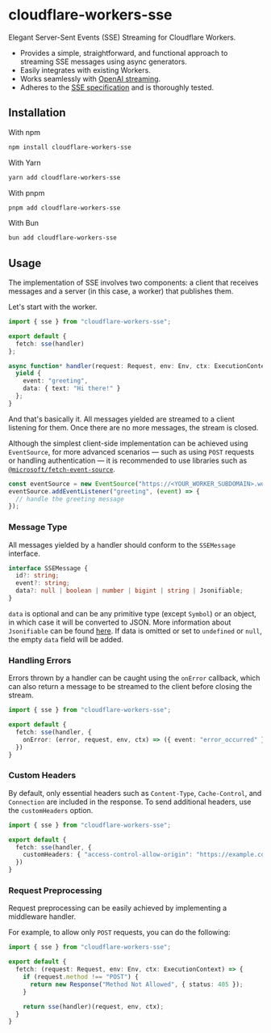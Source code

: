 # cloudflare-workers-sse

Elegant Server-Sent Events (SSE) Streaming for Cloudflare Workers.

- Provides a simple, straightforward, and functional approach to streaming SSE messages using async generators.  
- Easily integrates with existing Workers.  
- Works seamlessly with [OpenAI streaming](https://github.com/openai/openai-node?tab=readme-ov-file#streaming-responses).  
- Adheres to the [SSE specification](https://html.spec.whatwg.org/multipage/server-sent-events.html) and is thoroughly tested.  


## Installation

With npm

```bash
npm install cloudflare-workers-sse
```

With Yarn

```bash
yarn add cloudflare-workers-sse
```

With pnpm

```bash
pnpm add cloudflare-workers-sse
```

With Bun

```bash
bun add cloudflare-workers-sse
```


## Usage

The implementation of SSE involves two components: a client that receives messages and a server (in this case, a worker) that publishes them.

Let's start with the worker.

```typescript
import { sse } from "cloudflare-workers-sse";

export default {
  fetch: sse(handler)
};

async function* handler(request: Request, env: Env, ctx: ExecutionContext) {
  yield {
    event: "greeting",
    data: { text: "Hi there!" }
  };
}

```

And that's basically it. All messages yielded are streamed to a client listening for them. Once there are no more messages, the stream is closed.

Although the simplest client-side implementation can be achieved using `EventSource`, for more advanced scenarios — such as using `POST` requests or handling authentication — it is recommended to use libraries such as [`@microsoft/fetch-event-source`](https://github.com/Azure/fetch-event-source).

```typescript
const eventSource = new EventSource("https://<YOUR_WORKER_SUBDOMAIN>.workers.dev");
eventSource.addEventListener("greeting", (event) => {
  // handle the greeting message
});

```


### Message Type

All messages yielded by a handler should conform to the `SSEMessage` interface.

```typescript
interface SSEMessage {
  id?: string;
  event?: string;
  data?: null | boolean | number | bigint | string | Jsonifiable;
}
```

`data` is optional and can be any primitive type (except `Symbol`) or an object, in which case it will be converted to JSON. More information about `Jsonifiable` can be found [here](https://github.com/sindresorhus/type-fest/blob/main/source/jsonifiable.d.ts). If data is omitted or set to `undefined` or `null`, the empty `data` field will be added. 


### Handling Errors

Errors thrown by a handler can be caught using the `onError` callback, which can also return a message to be streamed to the client before closing the stream.

```typescript
import { sse } from "cloudflare-workers-sse";

export default {
  fetch: sse(handler, {
    onError: (error, request, env, ctx) => ({ event: "error_occurred" })
  })
}
```

### Custom Headers

By default, only essential headers such as `Content-Type`, `Cache-Control`, and `Connection` are included in the response. To send additional headers, use the `customHeaders` option.

```typescript
import { sse } from "cloudflare-workers-sse";

export default {
  fetch: sse(handler, {
    customHeaders: { "access-control-allow-origin": "https://example.com" }
  })
}
```

### Request Preprocessing

Request preprocessing can be easily achieved by implementing a middleware handler.

For example, to allow only `POST` requests, you can do the following:

```typescript
import { sse } from "cloudflare-workers-sse";

export default {
  fetch: (request: Request, env: Env, ctx: ExecutionContext) => {
    if (request.method !== "POST") {
      return new Response("Method Not Allowed", { status: 405 });
    }

    return sse(handler)(request, env, ctx);
  }
}
